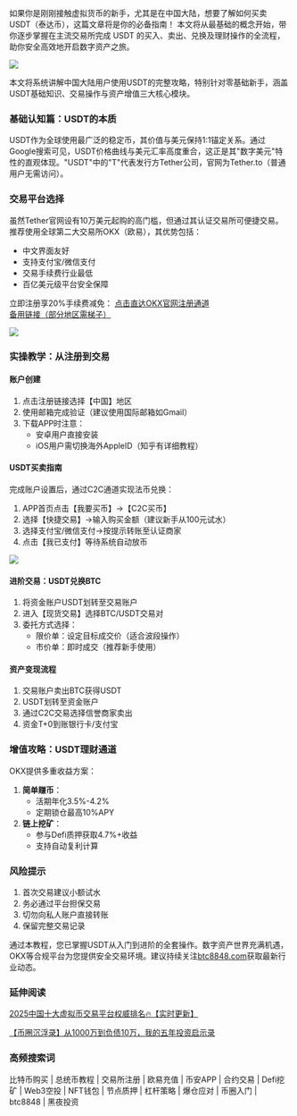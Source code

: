 如果你是刚刚接触虚拟货币的新手，尤其是在中国大陆，想要了解如何买卖 USDT（泰达币），这篇文章将是你的必备指南！
本文将从最基础的概念开始，带你逐步掌握在主流交易所完成 USDT 的买入、卖出、兑换及理财操作的全流程，助你安全高效地开启数字资产之旅。

[![](https://307e939.webp.li/20250423094309596.png)](https://btc8848.com/top-10-exchanges)

本文将系统讲解中国大陆用户使用USDT的完整攻略，特别针对零基础新手，涵盖USDT基础知识、交易操作与资产增值三大核心模块。

### 基础认知篇：USDT的本质
USDT作为全球使用最广泛的稳定币，其价值与美元保持1:1锚定关系。通过Google搜索可见，USDT价格曲线与美元汇率高度重合，这正是其"数字美元"特性的直观体现。"USDT"中的"T"代表发行方Tether公司，官网为Tether.to（普通用户无需访问）。

### 交易平台选择
虽然Tether官网设有10万美元起购的高门槛，但通过其认证交易所可便捷交易。推荐使用全球第二大交易所OKX（欧易），其优势包括：
- 中文界面友好
- 支持支付宝/微信支付
- 交易手续费行业最低
- 百亿美元级平台安全保障

立即注册享20%手续费减免：
[点击直达OKX官网注册通道](https://www.chouyi.world/zh-hans/join/18639032)  
[备用链接（部分地区需梯子）](https://www.okx.com/zh-hans/join/74873351)

[![](https://fe095ec.webp.li/top-10-exchanges-001.jpg)](https://www.chouyi.world/zh-hans/join/18639032)

### 实操教学：从注册到交易
#### 账户创建
1. 点击注册链接选择【中国】地区
2. 使用邮箱完成验证（建议使用国际邮箱如Gmail）
3. 下载APP时注意：
   - 安卓用户直接安装
   - iOS用户需切换海外AppleID（知乎有详细教程）

#### USDT买卖指南
完成账户设置后，通过C2C通道实现法币兑换：
1. APP首页点击【我要买币】→【C2C买币】
2. 选择【快捷交易】→输入购买金额（建议新手从100元试水）
3. 选择支付宝/微信支付→按提示转账至认证商家
4. 点击【我已支付】等待系统自动放币

![](https://ac63e02.webp.li/ouyichongzhi.png)

#### 进阶交易：USDT兑换BTC
1. 将资金账户USDT划转至交易账户
2. 进入【现货交易】选择BTC/USDT交易对
3. 委托方式选择：
   - 限价单：设定目标成交价（适合波段操作）
   - 市价单：即时成交（推荐新手使用）

#### 资产变现流程
1. 交易账户卖出BTC获得USDT
2. USDT划转至资金账户
3. 通过C2C交易选择信誉商家卖出
4. 资金T+0到账银行卡/支付宝

### 增值攻略：USDT理财通道
OKX提供多重收益方案：
1. **简单赚币**：
   - 活期年化3.5%-4.2%
   - 定期锁仓最高10%APY
2. **链上挖矿**：
   - 参与Defi质押获取4.7%+收益
   - 支持自动复利计算

### 风险提示
1. 首次交易建议小额试水
2. 务必通过平台担保交易
3. 切勿向私人账户直接转账
4. 保留完整交易记录

通过本教程，您已掌握USDT从入门到进阶的全套操作。数字资产世界充满机遇，OKX等合规平台为您提供安全交易环境。建议持续关注[btc8848.com](https://btc8848.com/top-10-exchanges)获取最新行业动态。

### 延伸阅读
[2025中国十大虚拟币交易平台权威排名🔥【实时更新】](https://btc8848.com/top-10-exchanges)

[【币圈沉浮录】从1000万到负债10万，我的五年投资启示录](https://heiyetouzi.xyz/biquanstory001/)

### 高频搜索词
比特币购买 | 总统币教程 | 交易所注册 | 欧易充值 | 币安APP | 合约交易 | Defi挖矿 | Web3空投 | NFT钱包 | 节点质押 | 杠杆策略 | 爆仓应对 | 币圈入门 | btc8848 | 黑夜投资